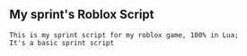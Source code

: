 ## My sprint's Roblox Script
````
This is my sprint script for my roblox game, 100% in Lua;
It's a basic sprint script

````
